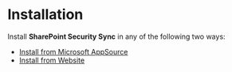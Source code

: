 # Installation

Install **SharePoint Security Sync** in any of the following two ways:

* [Install from Microsoft AppSource](https://docs.inogic.com/sharepoint-security-sync/installation/install-from-appsource)
* [Install from Website](https://docs.inogic.com/sharepoint-security-sync/installation/install-from-website)

